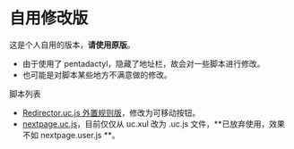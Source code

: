 自用修改版
=========

这是个人自用的版本，**请使用原版**。

- 由于使用了 pentadactyl，隐藏了地址栏，故会对一些脚本进行修改。
- 也可能是对脚本某些地方不满意做的修改。

脚本列表

- [Redirector.uc.js 外置规则版](Redirector.uc.js)，修改为可移动按钮。
- [nextpage.uc.js](nextpage.uc.js)，目前仅仅从 uc.xul 改为 .uc.js 文件，**已放弃使用，效果不如 nextpage.user.js **。